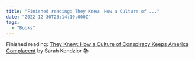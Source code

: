 ```yaml
---
title: "Finished reading: They Knew: How a Culture of ..."
date: "2022-12-30T23:14:10.000Z"
tags: 
  - "Books"
---
```


Finished reading: [They Knew: How a Culture of Conspiracy Keeps America Complacent](https://bookshop.org/a/21729/9781250878601) by Sarah Kendzior 📚
